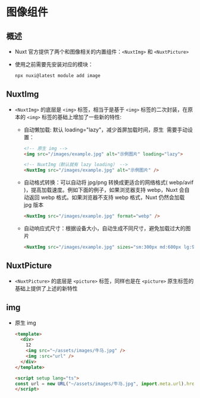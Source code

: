 # 图像组件

## 概述

+ Nuxt 官方提供了两个和图像相关的内置组件：`<NuxtImg>` 和 `<NuxtPicture>`

+ 使用之前需要先安装对应的模块：

  ```bash
  npx nuxi@latest module add image
  ```

## NuxtImg

+ `<NuxtImg>` 的底层是 `<img>` 标签，相当于是基于 `<img>` 标签的二次封装，在原本的 `<img>` 标签的基础上增加了一些新的特性:

  + 自动懒加载: 默认 loading="lazy"，减少首屏加载时间，原生 <img> 需要手动设置：

    ```html
    <!-- 原生 img -->
    <img src="/images/example.jpg" alt="示例图片" loading="lazy">

    <!-- NuxtImg（默认就有 lazy loading） -->
    <NuxtImg src="/images/example.jpg" alt="示例图片" />
    ```

  + 自动格式转换：可以自动将 jpg/png 转换成更适合的网络格式( webp/avif )，提高加载速度。例如下面的例子，如果浏览器支持 webp，Nuxt 会自动返回 webp 格式。如果浏览器不支持 webp 格式，Nuxt 仍然会加载 jpg 版本

    ```html
    <NuxtImg src="/images/example.jpg" format="webp" />
    ```

  + 自动响应式尺寸：根据设备大小，自动生成不同尺寸，避免加载过大的图片

    ```html
    <NuxtImg src="/images/example.jpg" sizes="sm:300px md:600px lg:900px" />
    ```

## NuxtPicture

+ `<NuxtPicture>` 的底层是 `<picture>` 标签，同样也是在 `<picture>` 原生标签的基础上提供了上述的新特性

## img

+ 原生 img

  ```html
  <template>
    <div>
      12
      <img src="~/assets/images/牛马.jpg" />
      <img :src="url" />
    </div>
  </template>

  <script setup lang="ts">
  const url = new URL("~/assets/images/牛马.jpg", import.meta.url).href;
  </script>
  ```

